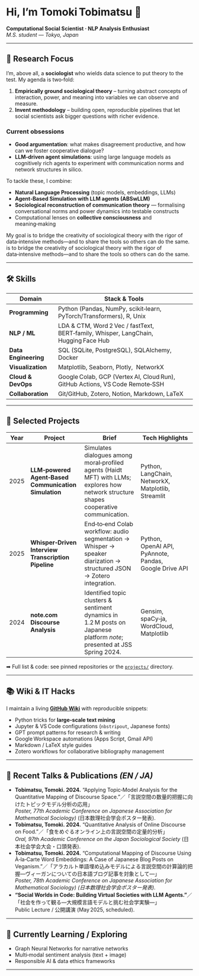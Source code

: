 # Hi, I’m **Tomoki Tobimatsu** 👋

**Computational Social Scientist · NLP Analysis Enthusiast**\
*M.S. student — Tokyo, Japan*

---

## 🎯 Research Focus

I’m, above all, a **sociologist** who wields data science to put theory to the test. My agenda is two‑fold:

1. **Empirically ground sociological theory** – turning abstract concepts of interaction, power, and meaning into variables we can observe and measure.
2. **Invent methodology** – building open, reproducible pipelines that let social scientists ask bigger questions with richer evidence.

### Current obsessions

- **Good argumentation**: what makes disagreement productive, and how can we foster cooperative dialogue?
- **LLM‑driven agent simulations**: using large language models as cognitively rich agents to experiment with communication norms and network structures in silico.

To tackle these, I combine:

- **Natural Language Processing** (topic models, embeddings, LLMs)
- **Agent‑Based Simulation with LLM agents (ABSwLLM)**
- **Sociological reconstruction of communication theory** — formalising conversational norms and power dynamics into testable constructs
- Computational lenses on **collective consciousness** and meaning‑making

My goal is to bridge the creativity of sociological theory with the rigor of data‑intensive methods—and to share the tools so others can do the same. is to bridge the creativity of sociological theory with the rigor of data‑intensive methods—and to share the tools so others can do the same.

---

## 🛠️ Skills

| Domain               | Stack & Tools                                                                       |
| -------------------- | ----------------------------------------------------------------------------------- |
| **Programming**      | Python (Pandas, NumPy, scikit‑learn, PyTorch/Transformers), R, Unix                 |
| **NLP / ML**         | LDA & CTM, Word 2 Vec / fastText, BERT‑family, Whisper, LangChain, Hugging Face Hub |
| **Data Engineering** | SQL (SQLite, PostgreSQL), SQLAlchemy, Docker                                        |
| **Visualization**    | Matplotlib, Seaborn, Plotly,  NetworkX                                              |
| **Cloud & DevOps**   | Google Colab, GCP (Vertex AI, Cloud Run), GitHub Actions, VS Code Remote‑SSH        |
| **Collaboration**    | Git/GitHub, Zotero, Notion, Markdown, LaTeX                                         |

---

## 🚀 Selected Projects

| Year | Project                                              | Brief                                                                                                                                   | Tech Highlights                                        |
| ---- | ---------------------------------------------------- | --------------------------------------------------------------------------------------------------------------------------------------- | ------------------------------------------------------ |
| 2025 | **LLM‑powered Agent‑Based Communication Simulation** | Simulates dialogues among moral‑profiled agents (Haidt MFT) with LLMs; explores how network structure shapes cooperative communication. | Python, LangChain, NetworkX, Matplotlib, Streamlit     |
| 2025 | **Whisper‑Driven Interview Transcription Pipeline**  | End‑to‑end Colab workflow: audio segmentation → Whisper → speaker diarization → structured JSON → Zotero integration.                   | Python, OpenAI API, PyAnnote, Pandas, Google Drive API |
| 2024 | **note.com Discourse Analysis**                      | Identified topic clusters & sentiment dynamics in 1.2 M posts on Japanese platform *note*; presented at JSS Spring 2024.                | Gensim, spaCy‑ja, WordCloud, Matplotlib                |

➡︎ Full list & code: see pinned repositories or the [`projects/`](./projects) directory.

---

## 📚 Wiki & IT Hacks

I maintain a living **[GitHub Wiki](https://github.com/Tom-atok/Tom-atok/wiki)** with reproducible snippets:

- Python tricks for **large‑scale text mining**
- Jupyter & VS Code configurations (`nbstripout`, Japanese fonts)
- GPT prompt patterns for research & writing
- Google Workspace automations (Apps Script, Gmail API)
- Markdown / LaTeX style guides
- Zotero workflows for collaborative bibliography management

---

## 📰 Recent Talks & Publications *(EN / JA)*

- **Tobimatsu, Tomoki. 2024.** “Applying Topic‑Model Analysis for the Quantitative Mapping of Discourse Space.”／「言説空間の数量的把握に向けたトピックモデル分析の応用」\
  *Poster, 77th Academic Conference on Japanese Association for Mathematical Sociology)* (日本数理社会学会ポスター発表).
- **Tobimatsu, Tomoki. 2024.** “Quantitative Analysis of Online Discourse on Food.”／「食をめぐるオンライン上の言説空間の定量的分析」\
  *Oral, 97th Academic Conference on the Japan Sociological Society* (日本社会学会大会・口頭発表).
- **Tobimatsu, Tomoki. 2024.** “Computational Mapping of Discourse Using À‑la‑Carte Word Embeddings: A Case of Japanese Blog Posts on Veganism.”／「アラカルト単語埋め込みモデルによる言説空間の計算論的把握—ヴィーガンについての日本語ブログ記事を対象として—」\
  *Poster, 78th Academic Conference on Japanese Association for Mathematical Sociology) (日本数理社会学会ポスター発表).*
- **“Social Worlds in Code: Building Virtual Societies with LLM Agents.”**／「社会を作って観る—大規模言語モデルと挑む社会学実験—」\
  Public Lecture / 公開講演 (May 2025, scheduled).

---

## 🌱 Currently Learning / Exploring

- Graph Neural Networks for narrative networks
- Multi‑modal sentiment analysis (text + image)
- Responsible AI & data ethics frameworks

---
